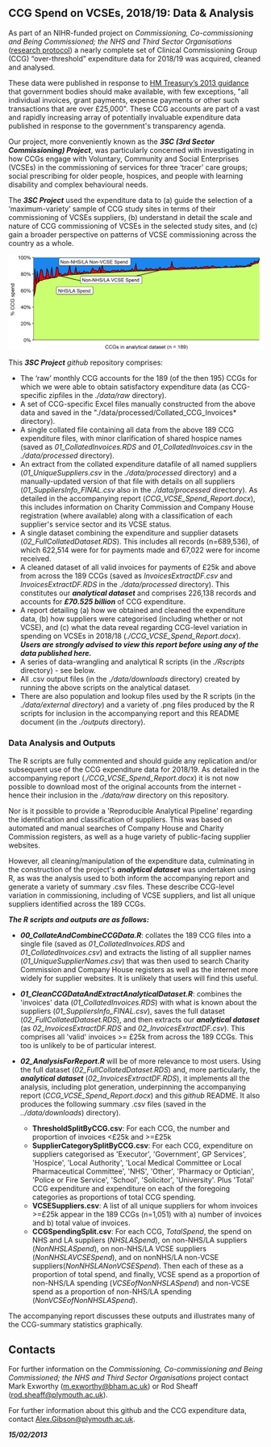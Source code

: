 <!--
This is used to add comments and it can span multiple lines.
Here IH:\00_Sheaff New Project\00_FinalReport\3SC run the underlying R script as soon as possible to produce figures and tables
This is so I can include information from the R script in the header

-->
## CCG Spend on VCSEs, 2018/19:  Data & Analysis

As part of an NIHR-funded project on *Commissioning, Co-commissioning and Being Commissioned; the NHS and Third Sector Organisations* ([research protocol](https://tinyurl.com/tvpx3ty2)) a nearly complete set of Clinical Commissioning Group (CCG) “over-threshold” expenditure data for 2018/19 was acquired, cleaned and analysed.  

These data were published in response to [HM Treasury’s 2013 guidance](https://tinyurl.com/4m9p23hp) that government bodies should make available, with few exceptions, "all individual invoices, grant payments, expense payments or other such transactions that are over £25,000". These CCG accounts are part of a vast and rapidly increasing array of potentially invaluable expenditure data published in response to the government's transparency agenda.

Our project, more conveniently known as the ***3SC (3rd Sector Commissioning) Project***, was particularly concerned with investigating in how CCGs engage with Voluntary, Community and Social Enterprises (VCSEs) in the commissioning of services for three ‘tracer’ care groups; social prescribing for older people, hospices, and people with learning disability and complex behavioural needs.

The ***3SC Project*** used the expenditure data to (a) guide the selection of a ‘maximum-variety’ sample of CCG study sites in terms of their commissioning of VCSEs suppliers, (b) understand in detail the scale and nature of CCG commissioning of VCSEs in the selected study sites, and (c) gain a broader perspective on patterns of VCSE commissioning across the country as a whole.

![NHS/LA, VCSE & non-VCSE spending by CCG](./outputs/Figure8.png)

This ***3SC Project*** *github* repository comprises:

- The ‘raw’ monthly CCG accounts for the 189 (of the then 195) CCGs for which we were able to obtain satisfactory expenditure data (as CCG-specific zipfiles in the *./data/raw* directory).
- A set of CCG-specific Excel files manually constructed from the above data and saved in the "./data/processed/Collated_CCG_Invoices* directory). 
- A single collated file containing all data from the above 189 CCG expenditure files, with minor clarification of shared hospice names (saved as *01_CollatedInvoices.RDS* and *01_CollatedInvoices.csv* in the *./data/processed* directory).
- An extract from the collated expenditure datafile of all named suppliers (*01_UniqueSuppliers.csv* in the *./data/processed* directory) and a manually-updated version of that file with details on all suppliers (*01_SuppliersInfo_FINAL.csv* also in the *./data/processed* directory).  As detailed in the accompanying report (*CCG_VCSE_Spend_Report.docx*), this includes information on Charity Commission and Company House registration (where available) along with a classification of each supplier's service sector and its VCSE status.
- A single dataset combining the expenditure and supplier datasets (*02_FullCollatedDataset.RDS*). This includes all records (n=689,536), of which 622,514 were for for payments made and 67,022 were for income received.
- A cleaned dataset of all valid invoices for payments of £25k and above from across the 189 CCGs (saved as *InvoicesExtractDF.csv* and *InvoicesExtractDF.RDS* in the *./data/processed* directory). This constitutes our ***analytical dataset*** and comprises 226,138 records and accounts for ***£70.525 billion*** of CCG expenditure. 
- A report detailing (a) how we obtained and cleaned the expenditure data, (b) how suppliers were categorised (including whether or not VCSE), and (c) what the data reveal regarding CCG-level variation in spending on VCSEs in 2018/18 (*./CCG_VCSE_Spend_Report.docx*). ***Users are strongly advised to view this report before using any of the data published here.***
- A series of data-wrangling and analytical R scripts (in the *./Rscripts* directory) - see below.
- All .csv output files (in the *./data/downloads* directory) created by running the above scripts on the analytical dataset.
- There are also population and lookup files used by the R scripts (in the *./data/external directory*) and a variety of .png files produced by the R scripts for inclusion in the accompanying report and this README document (in the *./outputs* directory).

### Data Analysis and Outputs

The R scripts are fully commented and should guide any replication and/or subsequent use of the CCG expenditure data for 2018/19.  As detailed in the accompanying report (*./CCG_VCSE_Spend_Report.docx*) it is not now possible to download most of the original accounts from the internet - hence their inclusion in the *./data/raw* directory on this repository.

Nor is it possible to provide a 'Reproducible Analytical Pipeline' regarding the identification and classification of suppliers. This was based on automated and manual searches of Company House and Charity Commission registers, as well as a huge variety of public-facing supplier websites.

However, all cleaning/manipulation of the expenditure data, culminating in the construction of the project's ***analytical dataset*** was undertaken using R, as was the analysis used to both inform the accompanying report and generate a variety of summary .csv files. These describe CCG-level variation in commissioning, including of VCSE suppliers, and list all unique suppliers identified across the 189 CCGs.

***The R scripts and outputs are as follows:***

- ***00_CollateAndCombineCCGData.R***: collates the 189 CCG files into a single file (saved as *01_CollatedInvoices.RDS* and *01_CollatedInvoices.csv*) and extracts the listing of all supplier names (*01_UniqueSupplierNames.csv*) that was then used to search Charity Commission and Company House registers as well as the internet more widely for supplier websites.  It is unlikely that users will find this useful.

- ***01_CleanCCGDataAndExtractAnalyticalDataset.R***: combines the 'invoices' data (*01_CollatedInvoices.RDS*) with what is known about the suppliers (*01_SuppliersInfo_FINAL.csv*), saves the full dataset (*02_FullCollatedDataset.RDS*), and then extracts our ***analytical dataset*** (as *02_InvoicesExtractDF.RDS* and *02_InvoicesExtractDF.csv*). This comprises all 'valid' invoices >= £25k from across the 189 CCGs.  This too is unlikely to be of particular interest.

- ***02_AnalysisForReport.R*** will be of more relevance to most users. Using the full dataset (*02_FullCollatedDataset.RDS*) and, more particularly, the ***analytical dataset*** (*02_InvoicesExtractDF.RDS*), it implements all the analysis, including plot generation, underpinning the accompanying report (*CCG_VCSE_Spend_Report.docx*) and this *github* README. It also produces the following summary .csv files (saved in the *../data/downloads*) directory).

  * **ThresholdSplitByCCG.csv**: For each CCG, the number and proportion of invoices <£25k and >=£25k
  * **SupplierCategorySplitByCCG.csv**: For each CCG, expenditure on suppliers categorised as 'Executor', 'Government', GP Services', 'Hospice', 'Local Authority', 'Local Medical Committee or Local Pharmaceutical Committee', 'NHS', 'Other', 'Pharmacy or Optician', 'Police or Fire Service', 'School', 'Solicitor', 'University'. Plus 'Total' CCG expenditure and expenditure on each of the foregoing categories as proportions of total CCG spending.
  * **VCSESuppliers.csv**: A list of all unique suppliers for whom invoices >=£25k appear in the 189 CCGs (n=1,051) with a) number of invoices and b) total value of invoices.
  * **CCGSpendingSplit.csv**: For each CCG, *TotalSpend*, the spend on NHS and LA suppliers (*NHSLASpend*), on non-NHS/LA suppliers (*NonNHSLASpend*), on non-NHS/LA VCSE suppliers (*NonNHSLAVCSESpend*), and on nonNHS/LA non-VCSE suppliers(*NonNHSLANonVCSESpend*). Then each of these as a proportion of total spend, and finally, VCSE spend as a proportion of non-NHS/LA spending (*VCSEofNonNHSLASpend*) and non-VCSE spend as a proportion of non-NHS/LA spending (*NonVCSEofNonNHSLASpend*).

The accompanying report discusses these outputs and illustrates many of the CCG-summary statistics graphically.


## Contacts

For further information on the *Commissioning, Co-commissioning and Being Commissioned; the NHS and Third Sector Organisations* project contact Mark Exworthy (m.exworthy@bham.ac.uk) or Rod Sheaff (rod.sheaff@plymouth.ac.uk).

For further information about this github and the CCG expenditure data, contact Alex.Gibson@plymouth.ac.uk.

***15/02/2013***
